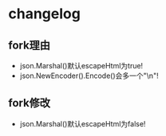 # changelog

## fork理由

- json.Marshal()默认escapeHtml为true!
- json.NewEncoder().Encode()会多一个"\n"!

## fork修改

- json.Marshal()默认escapeHtml为false!